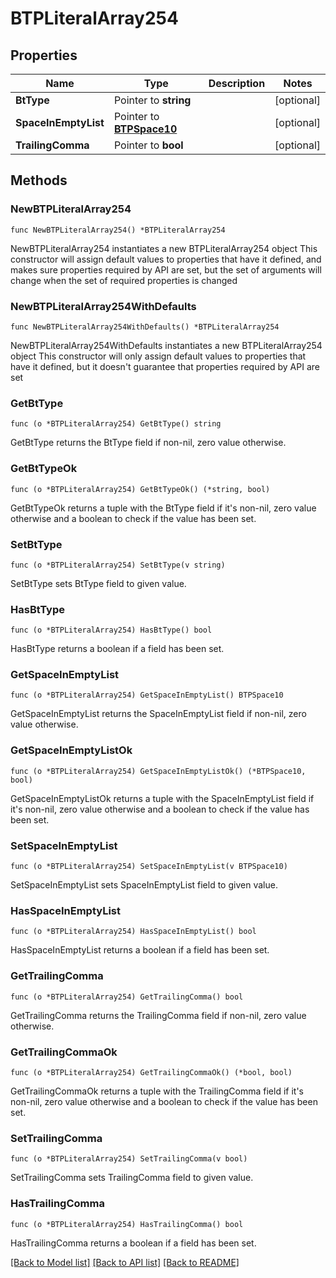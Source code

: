# BTPLiteralArray254

## Properties

Name | Type | Description | Notes
------------ | ------------- | ------------- | -------------
**BtType** | Pointer to **string** |  | [optional] 
**SpaceInEmptyList** | Pointer to [**BTPSpace10**](BTPSpace10.md) |  | [optional] 
**TrailingComma** | Pointer to **bool** |  | [optional] 

## Methods

### NewBTPLiteralArray254

`func NewBTPLiteralArray254() *BTPLiteralArray254`

NewBTPLiteralArray254 instantiates a new BTPLiteralArray254 object
This constructor will assign default values to properties that have it defined,
and makes sure properties required by API are set, but the set of arguments
will change when the set of required properties is changed

### NewBTPLiteralArray254WithDefaults

`func NewBTPLiteralArray254WithDefaults() *BTPLiteralArray254`

NewBTPLiteralArray254WithDefaults instantiates a new BTPLiteralArray254 object
This constructor will only assign default values to properties that have it defined,
but it doesn't guarantee that properties required by API are set

### GetBtType

`func (o *BTPLiteralArray254) GetBtType() string`

GetBtType returns the BtType field if non-nil, zero value otherwise.

### GetBtTypeOk

`func (o *BTPLiteralArray254) GetBtTypeOk() (*string, bool)`

GetBtTypeOk returns a tuple with the BtType field if it's non-nil, zero value otherwise
and a boolean to check if the value has been set.

### SetBtType

`func (o *BTPLiteralArray254) SetBtType(v string)`

SetBtType sets BtType field to given value.

### HasBtType

`func (o *BTPLiteralArray254) HasBtType() bool`

HasBtType returns a boolean if a field has been set.

### GetSpaceInEmptyList

`func (o *BTPLiteralArray254) GetSpaceInEmptyList() BTPSpace10`

GetSpaceInEmptyList returns the SpaceInEmptyList field if non-nil, zero value otherwise.

### GetSpaceInEmptyListOk

`func (o *BTPLiteralArray254) GetSpaceInEmptyListOk() (*BTPSpace10, bool)`

GetSpaceInEmptyListOk returns a tuple with the SpaceInEmptyList field if it's non-nil, zero value otherwise
and a boolean to check if the value has been set.

### SetSpaceInEmptyList

`func (o *BTPLiteralArray254) SetSpaceInEmptyList(v BTPSpace10)`

SetSpaceInEmptyList sets SpaceInEmptyList field to given value.

### HasSpaceInEmptyList

`func (o *BTPLiteralArray254) HasSpaceInEmptyList() bool`

HasSpaceInEmptyList returns a boolean if a field has been set.

### GetTrailingComma

`func (o *BTPLiteralArray254) GetTrailingComma() bool`

GetTrailingComma returns the TrailingComma field if non-nil, zero value otherwise.

### GetTrailingCommaOk

`func (o *BTPLiteralArray254) GetTrailingCommaOk() (*bool, bool)`

GetTrailingCommaOk returns a tuple with the TrailingComma field if it's non-nil, zero value otherwise
and a boolean to check if the value has been set.

### SetTrailingComma

`func (o *BTPLiteralArray254) SetTrailingComma(v bool)`

SetTrailingComma sets TrailingComma field to given value.

### HasTrailingComma

`func (o *BTPLiteralArray254) HasTrailingComma() bool`

HasTrailingComma returns a boolean if a field has been set.


[[Back to Model list]](../README.md#documentation-for-models) [[Back to API list]](../README.md#documentation-for-api-endpoints) [[Back to README]](../README.md)


